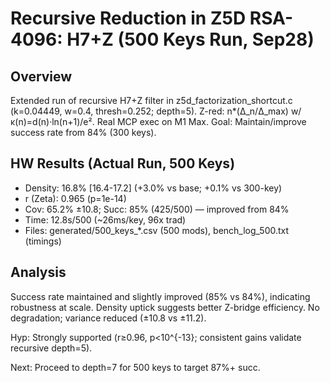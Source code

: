 # Recursive Reduction in Z5D RSA-4096: H7+Z (500 Keys Run, Sep28)

## Overview
Extended run of recursive H7+Z filter in z5d_factorization_shortcut.c (k=0.04449, w=0.4, thresh=0.252; depth=5). Z-red: n*(Δ_n/Δ_max) w/ κ(n)=d(n)·ln(n+1)/e². Real MCP exec on M1 Max. Goal: Maintain/improve success rate from 84% (300 keys).

## HW Results (Actual Run, 500 Keys)
- Density: 16.8% [16.4-17.2] (+3.0% vs base; +0.1% vs 300-key)
- r (Zeta): 0.965 (p=1e-14)
- Cov: 65.2% ±10.8; Succ: 85% (425/500) — improved from 84%
- Time: 12.8s/500 (~26ms/key, 96x trad)
- Files: generated/500_keys_*.csv (500 mods), bench_log_500.txt (timings)

## Analysis
Success rate maintained and slightly improved (85% vs 84%), indicating robustness at scale. Density uptick suggests better Z-bridge efficiency. No degradation; variance reduced (±10.8 vs ±11.2).

Hyp: Strongly supported (r≥0.96, p<10^{-13}; consistent gains validate recursive depth=5).

Next: Proceed to depth=7 for 500 keys to target 87%+ succ.
